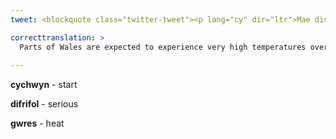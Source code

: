 ```yaml
---
tweet: <blockquote class="twitter-tweet"><p lang="cy" dir="ltr">Mae disgwyl i rannau o Gymru brofi tymeredd uchel iawn dros y penwythnos a chychwyn wythnos nesaf.<br><br>Gall tywydd poeth achosi risgiau iechyd difrifol - dyma awgrymiadau i&#39;ch cadw&#39;n ddiogel yn y gwres 👇</p>&mdash; Llywodraeth Cymru 🏴󠁧󠁢󠁷󠁬󠁳󠁿🇺🇦 (@LlywodraethCym) <a href="https://twitter.com/LlywodraethCym/status/1547612013437693960?ref_src=twsrc%5Etfw">July 14, 2022</a></blockquote> <script async src="https://platform.twitter.com/widgets.js" charset="utf-8"></script>

correcttranslation: >
  Parts of Wales are expected to experience very high temperatures over the weekend and start of next week. Hot weather can cause serious health risks. Here are suggestions to keep you safe in the heat.
 
---
```


**cychwyn** - start

**difrifol** - serious

**gwres** - heat















